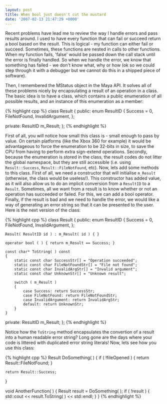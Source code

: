 ```yaml
---
layout: post
title: When bool just doesn't cut the mustard
date: '2007-02-13 21:47:29 +0000'
---
```


Recent problems have lead me to review the way I handle errors and pass results around. I used to have every function that can fail or succeed return a bool based on the result. This is logical - my function can either fail or succeed. Sometimes, these functions are nested in calls to other functions. When my function fails, 'false' would be passed down the call stack until the error is finally handled. So when we handle the error, we know that something has failed - we don't know what, why or how (ok so we could step through it with a debugger but we cannot do this in a shipped piece of software).

Then, I remembered the MStatus object in the Maya API. It solves all of these problems nicely by encapsulating a result of an operation in a class. The basic idea is to have a class, which contains a public enumeration of all possible results, and an instance of this enumeration as a member:

{% highlight cpp %}
class Result
{
public:
	enum ResultID
	{
		Success = 0,
		FileNotFound,
		InvalidArgument,
	};

private:
	ResultID m_Result;
};
{% endhighlight %}

First of all, you will notice how small this class is - small enough to pass by value. On certain platforms (like the Xbox 360 for example) it would be advantageous to force the enumeration to be 32-bits in size, to save the CPU from having to perform extra sign-extend operations. Secondly, because the enumeration is stored in the class, the result codes do not litter the global namespace, but they are still accessible (i.e. using `Result::Success`, `Result::FileNotFound`, etc). Now, lets add some methods to this class. First of all, we need a constructor that will initialise `m_Result` (otherwise, the class would be useless!). This constructor has added value, as it will also allow us to do an implicit conversion from a `ResultID` to a `Result`. Sometimes, all we want from a result is to know whether or not an operation has succeeded or failed. For this, we can add a bool operator. Finally, if the result is bad and we need to handle the error, we would like a way of generating an error string so that it can be presented to the user. Here is the next version of the class:

{% highlight cpp %}
class Result
{
public:
	enum ResultID
	{
		Success = 0,
		FileNotFound,
		InvalidArgument,
	};

	Result( ResultID id ) : m_Result( id ) { }

	operator bool ( ) { return m_Result == Success; }

	const char* ToString( ) const
	{
		static const char SuccessStr[] = "Operation succeeded";
		static const char FileNotFoundStr[] = "File not found";
		static const char InvalidArgStr[] = "Invalid argument";
		static const char UnknownStr[] = "Unknown result";

		switch ( m_Result )
		{
			case Success: return SuccessStr;
			case FileNotFound: return FileNotFoundStr;
			case InvalidArgument: return InvalidArgStr;
			default: return UnknownStr;
		}
	}

private:
	ResultID m_Result;
};
{% endhighlight %}

Notice how the `ToString` method encapsulates the convertion of a result into a human readable error string? Long gone are the days where your code is littered with duplicated error string literals! Now, lets see how you use this class:

{% highlight cpp %}
Result DoSomething( )
{
	if ( !fileOpened )
	{
		return Result::FileNotFound;
	}

	return Result::Success;
}

void AnotherFunction( )
{
	Result result = DoSomething( );
	if ( !result )
	{
		std::cout << result.ToString( ) << std::endl;
	}
}
{% endhighlight %}
